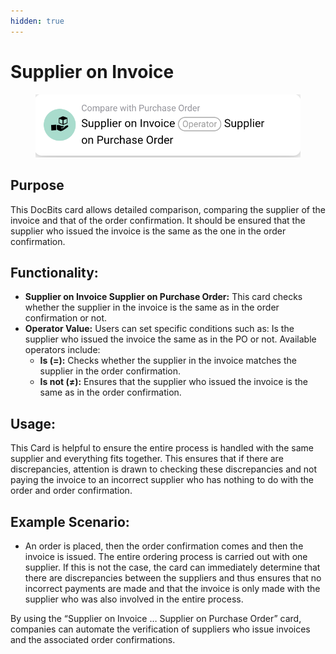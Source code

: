 ```yaml
---
hidden: true
---
```


# Supplier on Invoice

<figure><img src="../../../../.gitbook/assets/image (1) (1) (1) (1) (1) (1) (1) (1) (1) (1) (1) (1) (1) (1) (1) (1) (1) (1) (1) (1) (1) (1).png" alt=""><figcaption></figcaption></figure>

## **Purpose**

This DocBits card allows detailed comparison, comparing the supplier of the invoice and that of the order confirmation. It should be ensured that the supplier who issued the invoice is the same as the one in the order confirmation.

## **Functionality:**

* **Supplier on Invoice Supplier on Purchase Order:** This card checks whether the supplier in the invoice is the same as in the order confirmation or not.
* **Operator Value:** Users can set specific conditions such as: Is the supplier who issued the invoice the same as in the PO or not. Available operators include:
  * **Is (=):** Checks whether the supplier in the invoice matches the supplier in the order confirmation.
  * **Is not (≠):** Ensures that the supplier who issued the invoice is the same as in the order confirmation.

## **Usage:**&#x20;

This Card is helpful to ensure the entire process is handled with the same supplier and everything fits together. This ensures that if there are discrepancies, attention is drawn to checking these discrepancies and not paying the invoice to an incorrect supplier who has nothing to do with the order and order confirmation.

## **Example Scenario:**

* An order is placed, then the order confirmation comes and then the invoice is issued. The entire ordering process is carried out with one supplier. If this is not the case, the card can immediately determine that there are discrepancies between the suppliers and thus ensures that no incorrect payments are made and that the invoice is only made with the supplier who was also involved in the entire process.

By using the “Supplier on Invoice … Supplier on Purchase Order” card, companies can automate the verification of suppliers who issue invoices and the associated order confirmations.
